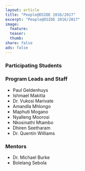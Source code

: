 ```yaml
---
layout: article
title: "People@DSIDE 2016/2017"
excerpt: "People@DSIDE 2016/2017"
image:
  feature:
  teaser:
  thumb:
share: false
ads: false
---
```


### Participating Students

### Program Leads and Staff

* Paul Geldenhuys
* Ishmael Makitla
* Dr. Vukosi Marivate
* Amandla Mhlongo
* Maphuti Mogano
* Nyalleng Moorosi
* Nkosinathi Mtambo
* Dhiren Seetharam
* Dr. Quentin Williams

### Mentors

* Dr. Michael Burke
* Bolelang Sebola
